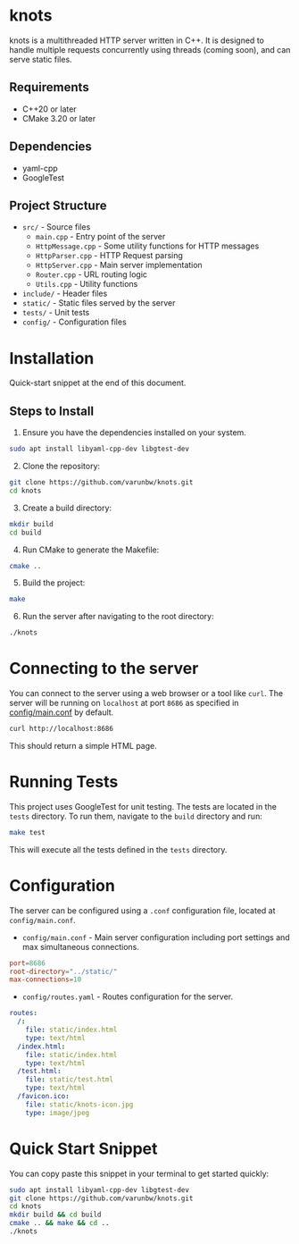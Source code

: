# knots
knots is a multithreaded HTTP server written in C++. It is designed to handle multiple requests concurrently using threads (coming soon), and can serve static files.

## Requirements
- C++20 or later
- CMake 3.20 or later

## Dependencies
- yaml-cpp
- GoogleTest

## Project Structure
- `src/` - Source files
    - `main.cpp` - Entry point of the server
    - `HttpMessage.cpp` - Some utility functions for HTTP messages
    - `HttpParser.cpp` - HTTP Request parsing
    - `HttpServer.cpp` - Main server implementation
    - `Router.cpp` - URL routing logic
    - `Utils.cpp` - Utility functions
- `include/` - Header files
- `static/` - Static files served by the server
- `tests/` - Unit tests
- `config/` - Configuration files

# Installation
Quick-start snippet at the end of this document.

## Steps to Install
1. Ensure you have the dependencies installed on your system.
```bash
sudo apt install libyaml-cpp-dev libgtest-dev
```

2. Clone the repository:
```bash
git clone https://github.com/varunbw/knots.git
cd knots
```

3. Create a build directory:
```bash
mkdir build
cd build
```

4. Run CMake to generate the Makefile:
```bash
cmake ..
```

5. Build the project:
```bash
make
```

6. Run the server after navigating to the root directory:
```bash
./knots
```


# Connecting to the server
You can connect to the server using a web browser or a tool like `curl`. The server will be running on `localhost` at port `8686` as specified in [config/main.conf](config/main.conf) by default.

```bash
curl http://localhost:8686
```
This should return a simple HTML page.


# Running Tests
This project uses GoogleTest for unit testing. The tests are located in the `tests` directory.
To run them, navigate to the `build` directory and run:
```bash
make test
```
This will execute all the tests defined in the `tests` directory.


# Configuration
The server can be configured using a `.conf` configuration file, located at `config/main.conf`.

- `config/main.conf` - Main server configuration including port settings and max simultaneous connections.
```conf
port=8686
root-directory="../static/"
max-connections=10
```

- `config/routes.yaml` - Routes configuration for the server.
```yaml
routes:
  /:
    file: static/index.html
    type: text/html
  /index.html:
    file: static/index.html
    type: text/html
  /test.html:
    file: static/test.html
    type: text/html
  /favicon.ico:
    file: static/knots-icon.jpg
    type: image/jpeg
```


# Quick Start Snippet
You can copy paste this snippet in your terminal to get started quickly:
```bash
sudo apt install libyaml-cpp-dev libgtest-dev
git clone https://github.com/varunbw/knots.git
cd knots
mkdir build && cd build
cmake .. && make && cd ..
./knots
```
